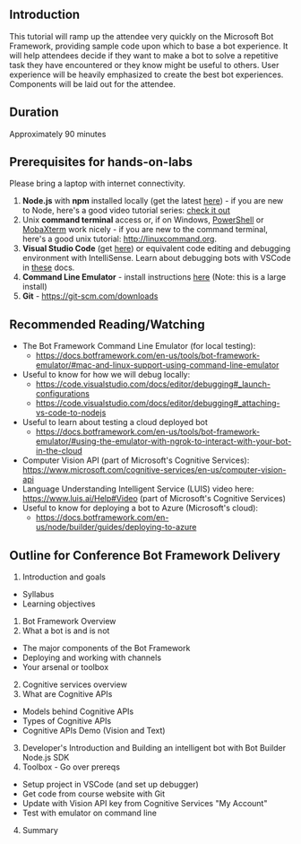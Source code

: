 ## Introduction

This tutorial will ramp up the attendee very quickly on the Microsoft Bot Framework, providing sample code upon which to base a bot experience.  It will help attendees decide if they want to make a bot to solve a repetitive task they have encountered or they know might be useful to others.  User experience will be heavily emphasized to create the best bot experiences.  Components will be laid out for the attendee.

## Duration

Approximately 90 minutes

## Prerequisites for hands-on-labs

Please bring a laptop with internet connectivity.

1. **Node.js** with **npm** installed locally (get the latest [here](https://nodejs.org/en/download/)) - if you are new to Node, here's a good video tutorial series: [check it out](https://www.youtube.com/playlist?list=PL6gx4Cwl9DGBMdkKFn3HasZnnAqVjzHn_)
2. Unix **command terminal** access or, if on Windows, [PowerShell](https://github.com/PowerShell/PowerShell#get-powershell) or [MobaXterm](http://mobaxterm.mobatek.net/) work nicely - if you are new to the command terminal, here's a good unix tutorial: http://linuxcommand.org.
4. **Visual Studio Code** (get [here](https://code.visualstudio.com/download)) or equivalent code editing and debugging environment with IntelliSense.  Learn about debugging bots with VSCode in [these](https://docs.botframework.com/en-us/node/builder/guides/debug-locally-with-vscode/) docs.
5. **Command Line Emulator** - install instructions [here](https://docs.botframework.com/en-us/tools/bot-framework-emulator/#mac-and-linux-support-using-command-line-emulator) (Note:  this is a large install)
8.  **Git** - https://git-scm.com/downloads

## Recommended Reading/Watching

* The Bot Framework Command Line Emulator (for local testing):
  - https://docs.botframework.com/en-us/tools/bot-framework-emulator/#mac-and-linux-support-using-command-line-emulator
* Useful to know for how we will debug locally:
  - https://code.visualstudio.com/docs/editor/debugging#_launch-configurations
  - https://code.visualstudio.com/docs/editor/debugging#_attaching-vs-code-to-nodejs
* Useful to learn about testing a cloud deployed bot
  - https://docs.botframework.com/en-us/tools/bot-framework-emulator/#using-the-emulator-with-ngrok-to-interact-with-your-bot-in-the-cloud
* Computer Vision API (part of Microsoft's Cognitive Services):  https://www.microsoft.com/cognitive-services/en-us/computer-vision-api
* Language Understanding Intelligent Service (LUIS) video here:  https://www.luis.ai/Help#Video (part of Microsoft's Cognitive Services)
* Useful to know for deploying a bot to Azure (Microsoft's cloud):
  - https://docs.botframework.com/en-us/node/builder/guides/deploying-to-azure

## Outline for Conference Bot Framework Delivery

1. Introduction and goals
 * Syllabus
 * Learning objectives
1. Bot Framework Overview
  1. What a bot is and is not
  * The major components of the Bot Framework
  * Deploying and working with channels
  * Your arsenal or toolbox
2.  Cognitive services overview
  1. What are Cognitive APIs
  * Models behind Cognitive APIs
  * Types of Cognitive APIs
  * Cognitive APIs Demo (Vision and Text)
3.  Developer's Introduction and Building an intelligent bot with Bot Builder Node.js SDK
  1. Toolbox - Go over prereqs
  * Setup project in VSCode (and set up debugger)
  * Get code from course website with Git
  * Update with Vision API key from Cognitive Services "My Account"
  * Test with emulator on command line
4.  Summary
